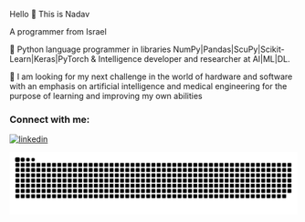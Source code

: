 Hello 👋 This is Nadav

A programmer from Israel

🌱 Python language programmer in libraries NumPy|Pandas|ScuPy|Scikit-Learn|Keras|PyTorch & Intelligence developer and researcher at AI|ML|DL.

👯 I am looking for my next challenge in the world of hardware and software with an emphasis on artificial intelligence and medical engineering for the purpose of learning and improving my own abilities

<h3 align="left">Connect with me:</h3>

[<img src='https://cdn.jsdelivr.net/npm/simple-icons@3.0.1/icons/linkedin.svg' alt='linkedin' height='40'>](https://www.linkedin.com/in/nadav-levi-electrical-engineering/)  



![](https://github.com/Platane/snk/raw/output/github-contribution-grid-snake.svg)







